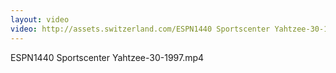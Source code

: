 ```yaml
---
layout: video
video: http://assets.switzerland.com/ESPN1440 Sportscenter Yahtzee-30-1997.mp4
---
```

ESPN1440 Sportscenter Yahtzee-30-1997.mp4
